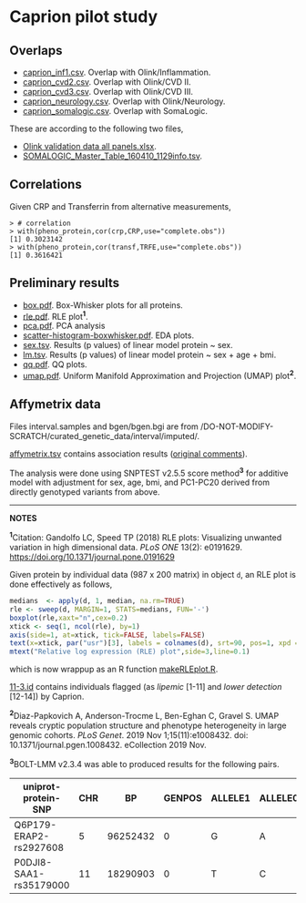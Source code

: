 # Caprion pilot study

## Overlaps

* [caprion_inf1.csv](caprion_inf1.csv). Overlap with Olink/Inflammation.
* [caprion_cvd2.csv](caprion_cvd2.csv). Overlap with Olink/CVD II.
* [caprion_cvd3.csv](caprion_cvd3.csv). Overlap with Olink/CVD III.
* [caprion_neurology.csv](caprion_neurology.csv). Overlap with Olink/Neurology.
* [caprion_somalogic.csv](caprion_somalogic.csv). Overlap with SomaLogic.

These are according to the following two files,

* [Olink validation data all panels.xlsx](https://github.com/jinghuazhao/INF/blob/master/doc/Olink%20validation%20data%20all%20panels.xlsx?raw=true).
* [SOMALOGIC_Master_Table_160410_1129info.tsv](https://github.com/jinghuazhao/SomaLogic/blob/master/doc/SOMALOGIC_Master_Table_160410_1129info.tsv?raw=true).

## Correlations

Given CRP and Transferrin from alternative measurements,
```log
> # correlation
> with(pheno_protein,cor(crp,CRP,use="complete.obs"))
[1] 0.3023142
> with(pheno_protein,cor(transf,TRFE,use="complete.obs"))
[1] 0.3616421
```

## Preliminary results

* [box.pdf](box.pdf). Box-Whisker plots for all proteins.
* [rle.pdf](rle.pdf). RLE plot<sup>**1**</sup>.
* [pca.pdf](pca.pdf). PCA analysis
* [scatter-histogram-boxwhisker.pdf](scatter-histogram-boxwhisker.pdf). EDA plots.
* [sex.tsv](sex.tsv). Results (p values) of linear model protein ~ sex.
* [lm.tsv](lm.tsv). Results (p values) of linear model protein ~ sex + age + bmi.
* [qq.pdf](qq.pdf). QQ plots.
* [umap.pdf](umap.pdf). Uniform Manifold Approximation and Projection (UMAP) plot<sup>**2**</sup>.

## Affymetrix data

Files interval.samples and bgen/bgen.bgi are from /DO-NOT-MODIFY-SCRATCH/curated_genetic_data/interval/imputed/.

[affymetrix.tsv](affymetrix.tsv) contains association results ([original comments](SomaLogic.txt)).

The analysis were done using SNPTEST v2.5.5 score method<sup>**3**</sup> for additive model with adjustment for sex, age, bmi, and PC1-PC20 derived from directly genotyped variants from above.

___
**NOTES**

<sup>**1**</sup>Citation: Gandolfo LC, Speed TP (2018) RLE plots: Visualizing unwanted variation in high dimensional data. *PLoS ONE* 13(2): e0191629. https://doi.org/10.1371/journal.pone.0191629

Given protein by individual data (987 x 200 matrix) in object `d`, an RLE plot is done effectively as follows,
```r
medians  <- apply(d, 1, median, na.rm=TRUE)
rle <- sweep(d, MARGIN=1, STATS=medians, FUN='-')
boxplot(rle,xaxt="n",cex=0.2)
xtick <- seq(1, ncol(rle), by=1)
axis(side=1, at=xtick, tick=FALSE, labels=FALSE)
text(x=xtick, par("usr")[3], labels = colnames(d), srt=90, pos=1, xpd = TRUE, cex=0.4)
mtext("Relative log expression (RLE) plot",side=3,line=0.1)
```
which is now wrappup as an R function [makeRLEplot.R](makeRLEboxplot.R).

[11-3.id](11-3.id) contains individuals flagged (as *lipemic* [1-11] and *lower detection* [12-14]) by Caprion.

<sup>**2**</sup>Diaz-Papkovich A, Anderson-Trocme L, Ben-Eghan C, Gravel S. UMAP reveals cryptic population structure and phenotype heterogeneity in 
large genomic cohorts. *PLoS Genet*. 2019 Nov 1;15(11):e1008432. doi: 10.1371/journal.pgen.1008432. eCollection 2019 Nov.

<sup>**3**</sup>BOLT-LMM v2.3.4 was able to produced results for the following pairs.

uniprot-protein-SNP | CHR | BP | GENPOS | ALLELE1 | ALLELE0 | A1FREQ | INFO | BETA | SE | P_BOLT_LMM_INF
--------------------|-----|----|--------|---------|---------|--------|------|------|----|---------------
Q6P179-ERAP2-rs2927608 | 5 | 96252432 | 0 | G | A | 0.55102 | 1 | -1.07763 | 0.0971119 | 1.3E-28
P0DJI8-SAA1-rs35179000 | 11 | 18290903 | 0 | T | C | 0.245153 | 0.944861 | 0.0218493 | 0.0386491 | 5.7E-01
